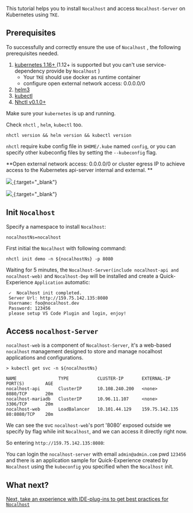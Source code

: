 This tutorial helps you to install `Nocalhost` and access `Nocalhost-Server` on Kubernetes using `TKE`.



## Prerequisites

To successfully and correctly ensure the use of `Nocalhost` , the following prerequisites needed.

1. [kubernetes 1.16+ ](https://minikube.sigs.k8s.io/docs/start/)(1.12+ is supported but you can't use service-dependency provide by `Nocalhost` )
   - Your `TKE` should use docker as runtime container
   - configure open external network access: 0.0.0.0/0 
2. [helm3](https://github.com/helm/helm/releases)
3. [kubectl](https://kubernetes.io/docs/tasks/tools/install-kubectl/)
4. [Nhctl v0.1.0+](https://nocalhost.dev/installation/)



Make sure your `kubernetes` is up and running. 



Check `nhctl` ,  `helm`,  `kubectl` too.

```
nhctl version && helm version && kubectl version
```

`nhctl` require kube config file in `$HOME/.kube` named `config`,  or you can specify other kubeconfig files by setting the `--kubeconfig` flag.



 **Open external network access: 0.0.0.0/0 or cluster egress IP to achieve access to the Kubernetes api-server internal and external. **

[ ![](../assets/images/deployment/tke1.png) ](../assets/images/deployment/tke1.png){:target="_blank"}

[ ![](../assets/images/deployment/tke2.png) ](../assets/images/deployment/tke2.png){:target="_blank"}



## Init `Nocalhost`

Specify a namespace to install `Nocalhost`:

```
nocalhostNs=nocalhost
```



First initial the `Nocalhost` with following command:

```
nhctl init demo -n ${nocalhostNs} -p 8080
```



Waiting for 5 minutes, the `Nocalhost-Server(include nocalhost-api and nocalhost-web)` and `Nocalhost-Dep` will be installed and create a Quick-Experience `Application` automatic:

```
 ✓  Nocalhost init completed.
 Server Url: http://159.75.142.135:8080
 Username: foo@nocalhost.dev
 Password: 123456
 please setup VS Code Plugin and login, enjoy!
```



## Access `nocalhost-Server`

`nocalhost-web` is a component of `Nocalhost-Server`, it's a web-based `nocalhost` management designed to store and manage nocalhost applications and configurations.



```
> kubectl get svc -n ${nocalhostNs}

NAME                TYPE           CLUSTER-IP       EXTERNAL-IP     PORT(S)        AGE
nocalhost-api       ClusterIP      10.108.240.200   <none>          8080/TCP       20m
nocalhost-mariadb   ClusterIP      10.96.11.107     <none>          3306/TCP       20m
nocalhost-web       LoadBalancer   10.101.44.129    159.75.142.135  80:8080/TCP    20m
```

We can see the svc `nocalhost-web`'s port '8080' exposed outside we specify by flag while init `Nocalhost`, and we can access it directly right now.



So entering `http://159.75.142.135:8080`:



You can login the `nocalhost-server` with email `admin@admin.com` pwd `123456` and there is an application sample for Quick-Experience created by `Nocalhost` using the `kubeconfig` you specified when the `Nocalhost` init.

## What next?

[Next, take an experience with IDE-plug-ins to get best practices for `Nocalhost`](/Tutorials/plugin-best-practices)